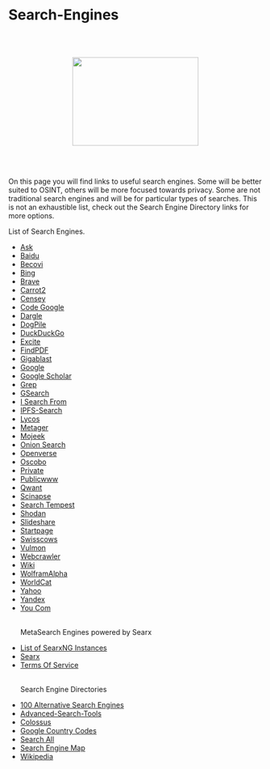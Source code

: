 # Search-Engines
<br></br>
<p align="center">
  <img width="250" height="175" src="https://www.cqcore.uk/wp-content/uploads/2024/06/Screenshot-2024-06-13-122030.png">
</p>
<br></br>
<p>On this page you will find links to useful search engines. Some will be better suited to OSINT, others will be more focused towards privacy. Some are not traditional search engines and will be for particular types of searches. This is not an exhaustible list, check out the Search Engine Directory links for more options.</p> 
<p>List of Search Engines.</p>
<ul>
  <li><a href="https://www.ask.com/web?q=">Ask</a></li>
  <li><a href="https://www.baidu.com/">Baidu</a></li>
  <li><a href="https://search.becovi.com/serp.php">Becovi</a></li>
  <li><a href="https://bing.com/">Bing</a></li>
  <li><a href="https://search.brave.com/">Brave</a></li>
  <li><a href="https://search.carrot2.org/#/search/web">Carrot2</a></li>
  <li><a href="https://censys.io/">Censey</a></li>
  <li><a href="https://code.google.com/">Code Google</a></li>
  <li><a href="http://dargle.net/search">Dargle</a></li>
  <li><a href="https://www.dogpile.com/">DogPile</a></li>
  <li><a href="https://duckduckgo.com/">DuckDuckGo</a></li>
  <li><a href="https://results.excite.com/serp?q=">Excite</a></li>
  <li><a href="http://findpdfdoc.com/">FindPDF</a></li>
  <li><a href="https://www.gigablastsearchengine.com/">Gigablast</a></li>
  <li><a href="https://google.com/">Google</a></li>
  <li><a href="https://scholar.google.com/">Google Scholar</a></li>
  <li><a href="https://grep.app/">Grep</a></li>
  <li><a href="https://gsearch.one">GSearch</a></li>
  <li><a href="http://isearchfrom.com/">I Search From</a></li>
  <li><a href="https://ipfs-search.com/#/">IPFS-Search</a></li>
  <li><a href="https://www.lycos.com/">Lycos</a></li>
  <li><a href="https://metager.org/">Metager</a></li>
  <li><a href="https://mojeek.com/">Mojeek</a></li>
  <li><a href="https://onionsearchengine.com/">Onion Search</a></li>
  <li><a href="https://openverse.org/">Openverse</a></li>
  <li><a href="https://oscobo.com/">Oscobo</a></li>
  <li><a href="https://private.sh/">Private</a></li>
  <li><a href="https://publicwww.com/">Publicwww</a></li>
  <li><a href="https://qwant.com/">Qwant</a></li>
  <li><a href="https://www.scinapse.io/">Scinapse</a></li>
  <li><a href="https://searchtempest.com/">Search Tempest</a></li>
  <li><a href="https://shodan.io/">Shodan</a></li>
  <li><A href="https://www.slideshare.net/">Slideshare</A></li>
  <li><a href="https://startpage.com/">Startpage</a></li>
  <li><a href="https://swisscows.com/en">Swisscows</a></li>
  <li><a href="https://vulmon.com/">Vulmon</a></li>
  <li><a href="https://www.webcrawler.com/">Webcrawler</a></li>
  <li><a href="https://www.wiki.com/">Wiki</a></li>
  <li><a href="https://www.wolframalpha.com/">WolframAlpha</a></li>
  <li><a href="https://worldcat.org/">WorldCat</a></li> 
  <li><a href="https://www.yahoo.com/">Yahoo</a></li>
  <li><a href="https://yandex.com/">Yandex</a></li>
  <li><a href="https://you.com/">You Com</a></li>
 <br/> 
 <p>MetaSearch Engines powered by Searx</p>
  <li><a href="https://searx.space/#">List of SearxNG Instances</a></li>
  <li><a href="https://searx.thegpm.org/">Searx</a></li>
  <li><a href="https://search.tosdr.org/">Terms Of Service</a></li>
 <br/> 
 <p>Search Engine Directories</p> 
  <li><a href="https://marcodiversi.com/blog/alternative-search-engines/">100 Alternative Search Engines</a></li>
  <li><a href="https://start.me/p/nRADzL/advanced-search-tools">Advanced-Search-Tools</a></li>
  <li><a href="https://searchenginecolossus.com/">Colossus</a></li>
  <li><a href="https://orchidbox.com/list-of-google-websites-with-country-codes">Google Country Codes</a></li>
  <li><a href="https://www.searchall.net/">Search All</a></li>
  <li><a href="https://searchenginemap.com/">Search Engine Map</a></li>
  <li><a href="https://en.wikipedia.org/wiki/List_of_search_engines">Wikipedia</a></li>
</ul>
